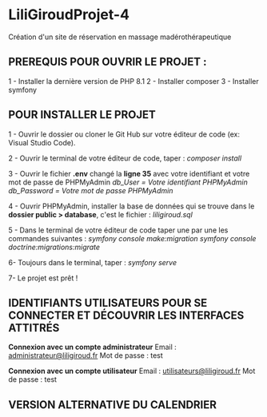 # LiliGiroudProjet-4
Création d'un site de réservation en massage madérothérapeutique 

## PREREQUIS POUR OUVRIR LE PROJET : 
1 - Installer la dernière version de PHP 8.1
2 - Installer composer 
3 - Installer symfony 


## POUR INSTALLER LE PROJET 
1 - Ouvrir le dossier ou cloner le Git Hub sur votre éditeur de code (ex: Visual Studio Code).

2 - Ouvrir le terminal de votre éditeur de code, taper :
    *composer install* 

3 - Ouvrir le fichier __.env__ changé la __ligne 35__ avec votre identifiant et votre mot de passe de PHPMyAdmin 
    *db_User = Votre identifiant PHPMyAdmin*
    *db_Password = Votre mot de passe PHPMyAdmin*

4 - Ouvrir PHPMyAdmin, installer la base de données qui se trouve dans le __dossier public > database__, c'est le fichier : *liligiroud.sql* 

5 - Dans le terminal de votre éditeur de code taper une par une les commandes suivantes : 
    *symfony console make:migration*
    *symfony console doctrine:migrations:migrate*

6- Toujours dans le terminal, taper :
    *symfony serve*

7- Le projet est prêt ! 


## IDENTIFIANTS UTILISATEURS POUR SE CONNECTER ET DÉCOUVRIR LES INTERFACES ATTITRÉS
__Connexion avec un compte administrateur__
Email : administrateur@liligiroud.fr
Mot de passe : test

__Connexion avec un compte utilisateur__
Email : utilisateurs@liligiroud.fr
Mot de passe : test


## VERSION ALTERNATIVE DU CALENDRIER
